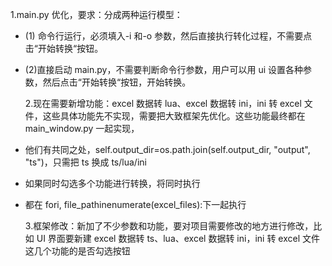 1.main.py 优化，要求：分成两种运行模型：

- (1) 命令行运行，必须填入-i 和-o 参数，然后直接执行转化过程，不需要点击“开始转换“按钮。
- (2)直接启动 main.py，不需要判断命令行参数，用户可以用 ui 设置各种参数，然后点击“开始转换“按钮，开始转换。

  2.现在需要新增功能：excel 数据转 lua、excel 数据转 ini，ini 转 excel 文件，这些具体功能先不实现，需要把大致框架先优化。这些功能最终都在 main_window.py 一起实现，

- 他们有共同之处，self.output_dir=os.path.join(self.output_dir, "output", "ts")，只需把 ts 换成 ts/lua/ini
- 如果同时勾选多个功能进行转换，将同时执行
- 都在 fori, file_pathinenumerate(excel_files):下一起执行

  3.框架修改：新加了不少参数和功能，要对项目需要修改的地方进行修改，比如 UI 界面要新建 excel 数据转 ts、lua、excel 数据转 ini，ini 转 excel 文件这几个功能的是否勾选按钮
